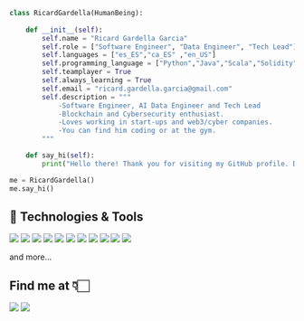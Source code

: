 ```python
class RicardGardella(HumanBeing):
    
    def __init__(self):
        self.name = "Ricard Gardella Garcia"
        self.role = ["Software Engineer", "Data Engineer", "Tech Lead"]
        self.languages = ["es_ES","ca_ES" ,"en_US"]
        self.programming_language = ["Python","Java","Scala","Solidity", "GO"]
        self.teamplayer = True
        self.always_learning = True
        self.email = "ricard.gardella.garcia@gmail.com"
        self.description = """
            -Software Engineer, AI Data Engineer and Tech Lead
            -Blockchain and Cybersecurity enthusiast. 
            -Loves working in start-ups and web3/cyber companies.
            -You can find him coding or at the gym.
        """

    def say_hi(self):
        print("Hello there! Thank you for visiting my GitHub profile. Don't hesitate to contact me!")

me = RicardGardella()
me.say_hi()
```

## 🔧 Technologies & Tools

![](https://img.shields.io/badge/OS-macOS-blue)
![](https://img.shields.io/badge/Editor-VS__Code-blue)
![](https://img.shields.io/badge/Shell-Bash-blue)
![](https://img.shields.io/badge/Shell-ZSH-blue)
![](https://img.shields.io/badge/BBDD-SQL-blue)
![](https://img.shields.io/badge/BBDD-NoSQL-blue)
![](https://img.shields.io/badge/Cloud-GCP-blue)
![](https://img.shields.io/badge/Cloud-Azure-blue)
![](https://img.shields.io/badge/Cloud-AWS-blue)
![](https://img.shields.io/badge/Tools-Kubernetes-blue)
![](https://img.shields.io/badge/Tools-Terraform-blue)

and more...

## Find me at 👇🏻 
[![](https://img.shields.io/badge/LinkedIn-RicardGardella-informational?style=for-the-badge&logo=LinkedIn)](https://www.linkedin.com/in/ricard-gardella-garcia/)
[![](https://img.shields.io/badge/Email-ricardgardellagarcia@gmail.com-green?style=for-the-badge&logo=Gmail)](mailto:ricardgardellagarcia@gmail.com)

